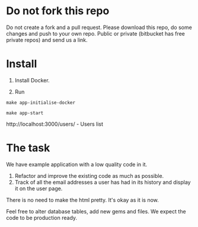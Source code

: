 # Do not fork this repo

Do not create a fork and a pull request.
Please download this repo, do some changes and push to your own repo. Public or private (bitbucket has free private repos) and send us a link.

# Install

1. Install Docker.

2. Run

```
make app-initialise-docker

make app-start
```

http://localhost:3000/users/ - Users list

# The task

We have example application with a low quality code in it.

1. Refactor and improve the existing code as much as possible.
2. Track of all the email addresses a user has had in its history and display it on the user page.

There is no need to make the html pretty. It's okay as it is now.

Feel free to alter database tables, add new gems and files. We expect the code to be production ready.
